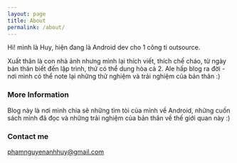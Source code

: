 ```yaml
---
layout: page
title: About
permalink: /about/
---
```


Hi! mình là Huy, hiện đang là Android dev cho 1 công ti outsource.

Xuất thân là con nhà ảnh nhưng mình lại thích viết, thích chế cháo, từ ngày bản thân biết đến lập trình, thứ có thể dung hòa cả 2. Ale hấp blog ra đời - nơi mình có thể note lại những thử nghiệm và trải nghiệm của bản thân :)

### More Information

Blog này là nơi mình chia sẽ những tìm tòi của mình về Android, những cuốn sách mình đã đọc và những trải nghiệm của bản thân về thế giới quan này :)

### Contact me

[phamnguyenanhhuy@gmail.com](mailto:phamnguyenanhhuy@gmail.com)